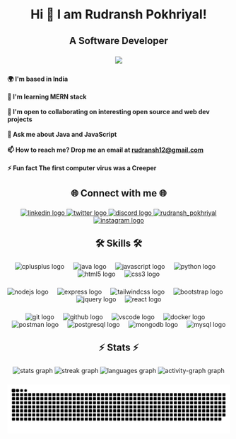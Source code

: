 
###

<h1 align="center">Hi 👋 I am Rudransh Pokhriyal!</h1>

###

<h2 align="center">A Software Developer</h2>

###
<div align="center">
  <img height="300" src="https://raw.githubusercontent.com/TheDudeThatCode/TheDudeThatCode/master/Assets/Developer.gif"  />
</div>

###

<h4 align="left">🌍  I'm based in India<br><br>🧠  I'm learning MERN stack<br><br>🤝  I'm open to collaborating on interesting open source and web dev projects<br><br>💬 Ask me about Java and JavaScript<br><br>📫 How to reach me? Drop me an email at <a href="mailto:rudransh12@gmail.com">rudransh12@gmail.com</a><br><br>⚡ Fun fact The first computer virus was a Creeper</h4>

###

<h2 align="center">🌐 Connect with me 🌐</h2>

###

<div align="center">
  <a href="https://www.linkedin.com/in/rudransh-pokhriyal-79a71615b/" target="_blank">
    <img src="https://raw.githubusercontent.com/maurodesouza/profile-readme-generator/master/src/assets/icons/social/linkedin/default.svg" width="48" height="38" alt="linkedin logo"  />
  </a>
  <a href="https://twitter.com/RudranshPokhri1" target="_blank">
    <img src="https://raw.githubusercontent.com/maurodesouza/profile-readme-generator/master/src/assets/icons/social/twitter/default.svg" width="48" height="38" alt="twitter logo"  />
  </a>
  <a href="https://discord.gg/761512418261729301" target="_blank">
    <img src="https://raw.githubusercontent.com/maurodesouza/profile-readme-generator/master/src/assets/icons/social/discord/default.svg" width="48" height="38" alt="discord logo"  />
  </a>
  <a href="https://www.leetcode.com/rudransh_pokhriyal" target="blank"><img src="https://raw.githubusercontent.com/rahuldkjain/github-profile-readme-generator/master/src/images/icons/Social/leet-code.svg" alt="rudransh_pokhriyal" height="30" width="40" /></a>
  <a href="https://instagram.com/rudransh_pokhriyal" target="_blank">
    <img src="https://raw.githubusercontent.com/maurodesouza/profile-readme-generator/master/src/assets/icons/social/instagram/default.svg" width="48" height="38" alt="instagram logo"  />
  </a>
</div>

###

<h2 align="center">🛠️ Skills 🛠️</h2>

###

<div align="center">
  <img src="https://cdn.jsdelivr.net/gh/devicons/devicon/icons/cplusplus/cplusplus-original.svg" height="50" alt="cplusplus logo"  />
  <img width="12" />
  <img src="https://cdn.jsdelivr.net/gh/devicons/devicon/icons/java/java-original.svg" height="50" alt="java logo"  />
  <img width="12" />
  <img src="https://cdn.jsdelivr.net/gh/devicons/devicon/icons/javascript/javascript-original.svg" height="50" alt="javascript logo"  />
  <img width="12" />
  <img src="https://cdn.jsdelivr.net/gh/devicons/devicon/icons/python/python-original.svg" height="50" alt="python logo"  />
  <img width="12" />
  <img src="https://cdn.jsdelivr.net/gh/devicons/devicon/icons/html5/html5-original.svg" height="50" alt="html5 logo"  />
  <img width="12" />
  <img src="https://cdn.jsdelivr.net/gh/devicons/devicon/icons/css3/css3-original.svg" height="50" alt="css3 logo"  />
</div>

###

<div align="center">
  <img src="https://skillicons.dev/icons?i=nodejs" height="50" alt="nodejs logo"  />
  <img width="12" />
  <img src="https://skillicons.dev/icons?i=express" height="50" alt="express logo"  />
  <img width="12" />
  <img src="https://skillicons.dev/icons?i=tailwind" height="50" alt="tailwindcss logo"  />
  <img width="12" />
  <img src="https://skillicons.dev/icons?i=bootstrap" height="50" alt="bootstrap logo"  />
  <img width="12" />
  <img src="https://skillicons.dev/icons?i=jquery" height="50" alt="jquery logo"  />
  <img width="12" />
  <img src="https://skillicons.dev/icons?i=react" height="50" alt="react logo"  />
</div>

###

<div align="center">
  <img src="https://skillicons.dev/icons?i=git" height="50" alt="git logo"  />
  <img width="12" />
  <img src="https://skillicons.dev/icons?i=github" height="50" alt="github logo"  />
  <img width="12" />
  <img src="https://skillicons.dev/icons?i=vscode" height="50" alt="vscode logo"  />
  <img width="12" />
  <img src="https://skillicons.dev/icons?i=docker" height="50" alt="docker logo"  />
  <img width="12" />
  <img src="https://skillicons.dev/icons?i=postman" height="50" alt="postman logo"  />
  <img width="12" />
  <img src="https://skillicons.dev/icons?i=postgres" height="50" alt="postgresql logo"  />
  <img width="12" />
  <img src="https://skillicons.dev/icons?i=mongodb" height="50" alt="mongodb logo"  />
  <img width="12" />
  <img src="https://skillicons.dev/icons?i=mysql" height="50" alt="mysql logo"  />
</div>

###

<h2 align="center">⚡ Stats ⚡</h2>

###

<div align="center">
  <img src="https://github-readme-stats.vercel.app/api?username=rudransh-pokhriyal&hide_title=false&hide_rank=false&show_icons=true&include_all_commits=true&count_private=false&disable_animations=false&theme=radical&locale=en&hide_border=false&order=1" height="150" alt="stats graph"  />
  <img src="https://streak-stats.demolab.com?user=rudransh-pokhriyal&locale=en&mode=daily&theme=radical&hide_border=false&border_radius=10&order=3" height="137" alt="streak graph"  />
  <img src="https://github-readme-stats.vercel.app/api/top-langs?username=rudransh-pokhriyal&locale=en&hide_title=false&layout=compact&card_width=320&langs_count=5&theme=radical&hide_border=false&order=2" height="150" alt="languages graph"  />
  <img src="https://github-readme-activity-graph.vercel.app/graph?username=rudransh-pokhriyal&radius=50&theme=synthwave-84&area=false&order=5&hide_border=true&hide_title=false" height="200" alt="activity-graph graph"  />
</div>

###

<img src="https://raw.githubusercontent.com/rudransh-pokhriyal/rudransh-pokhriyal/output/snake.svg" alt="Snake animation" />

###
